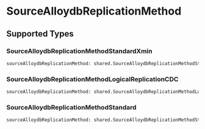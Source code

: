 # SourceAlloydbReplicationMethod


## Supported Types

### SourceAlloydbReplicationMethodStandardXmin

```python
sourceAlloydbReplicationMethod: shared.SourceAlloydbReplicationMethodStandardXmin = /* values here */
```

### SourceAlloydbReplicationMethodLogicalReplicationCDC

```python
sourceAlloydbReplicationMethod: shared.SourceAlloydbReplicationMethodLogicalReplicationCDC = /* values here */
```

### SourceAlloydbReplicationMethodStandard

```python
sourceAlloydbReplicationMethod: shared.SourceAlloydbReplicationMethodStandard = /* values here */
```

